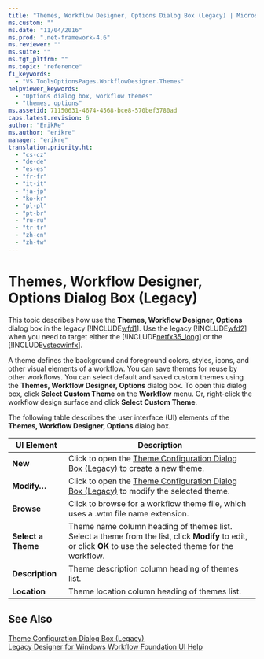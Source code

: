 ```yaml
---
title: "Themes, Workflow Designer, Options Dialog Box (Legacy) | Microsoft Docs"
ms.custom: ""
ms.date: "11/04/2016"
ms.prod: ".net-framework-4.6"
ms.reviewer: ""
ms.suite: ""
ms.tgt_pltfrm: ""
ms.topic: "reference"
f1_keywords: 
  - "VS.ToolsOptionsPages.WorkflowDesigner.Themes"
helpviewer_keywords: 
  - "Options dialog box, workflow themes"
  - "themes, options"
ms.assetid: 71150631-4674-4568-bce8-570bef3780ad
caps.latest.revision: 6
author: "ErikRe"
ms.author: "erikre"
manager: "erikre"
translation.priority.ht: 
  - "cs-cz"
  - "de-de"
  - "es-es"
  - "fr-fr"
  - "it-it"
  - "ja-jp"
  - "ko-kr"
  - "pl-pl"
  - "pt-br"
  - "ru-ru"
  - "tr-tr"
  - "zh-cn"
  - "zh-tw"
---
```

# Themes, Workflow Designer, Options Dialog Box (Legacy)
This topic describes how use the **Themes, Workflow Designer, Options** dialog box in the legacy [!INCLUDE[wfd1](../workflow-designer/includes/wfd1_md.md)]. Use the legacy [!INCLUDE[wfd2](../workflow-designer/includes/wfd2_md.md)] when you need to target either the [!INCLUDE[netfx35_long](../workflow-designer/includes/netfx35_long_md.md)] or the [!INCLUDE[vstecwinfx](../workflow-designer/includes/vstecwinfx_md.md)].  
  
 A theme defines the background and foreground colors, styles, icons, and other visual elements of a workflow. You can save themes for reuse by other workflows. You can select default and saved custom themes using the **Themes, Workflow Designer, Options** dialog box. To open this dialog box, click **Select Custom Theme** on the **Workflow** menu. Or, right-click the workflow design surface and click **Select Custom Theme**.  
  
 The following table describes the user interface (UI) elements of the **Themes, Workflow Designer, Options** dialog box.  
  
|UI Element|Description|  
|----------------|-----------------|  
|**New**|Click to open the [Theme Configuration Dialog Box (Legacy)](../workflow-designer/theme-configuration-dialog-box-legacy.md) to create a new theme.|  
|**Modify…**|Click to open the [Theme Configuration Dialog Box (Legacy)](../workflow-designer/theme-configuration-dialog-box-legacy.md) to modify the selected theme.|  
|**Browse**|Click to browse for a workflow theme file, which uses a .wtm file name extension.|  
|**Select a Theme**|Theme name column heading of themes list. Select a theme from the list, click **Modify** to edit, or click **OK** to use the selected theme for the workflow.|  
|**Description**|Theme description column heading of themes list.|  
|**Location**|Theme location column heading of themes list.|  
  
## See Also  
 [Theme Configuration Dialog Box (Legacy)](../workflow-designer/theme-configuration-dialog-box-legacy.md)   
 [Legacy Designer for Windows Workflow Foundation UI Help](../workflow-designer/legacy-designer-for-windows-workflow-foundation-ui-help.md)